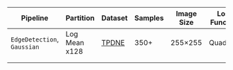 | Pipeline            | Partition     | Dataset  | Samples  | Image Size | Loss Function   | Batch Size | Epochs | Score    |
| ------------------- | ------------- | -------- | -------- | ----------- | -------------- | ----------- | ------ | -------- |
| `EdgeDetection`, `Gaussian`   | Log Mean x128 | [TPDNE](https://thispersondoesnotexist.com)  | 350+     | 255×255         | Quadratic      | 24          | 5      | 91.16    |
|                     |               |          |          |             |                |             |        |          |
|                     |               |          |          |             |                |             |        |          |
